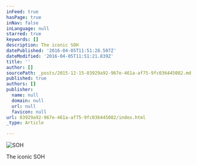 ```yaml
---
inFeed: true
hasPage: true
inNav: false
inLanguage: null
starred: true
keywords: []
description: The iconic SOH
datePublished: '2016-04-05T11:51:28.507Z'
dateModified: '2016-04-05T11:51:21.839Z'
title: ''
author: []
sourcePath: _posts/2015-12-15-83929a92-967e-461a-af75-9fc036445082.md
published: true
authors: []
publisher:
  name: null
  domain: null
  url: null
  favicon: null
url: 83929a92-967e-461a-af75-9fc036445082/index.html
_type: Article

---
```

![SOH](https://s3-us-west-2.amazonaws.com/the-grid-img/p/0796d159291d9e5b86504c8a2dba5f56e6a3a4d2.jpg)

The iconic SOH